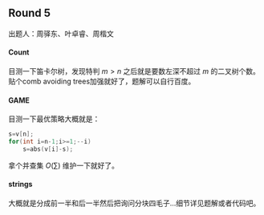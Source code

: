 ## Round 5

出题人：周驿东、叶卓睿、周楷文

#### Count

目测一下笛卡尔树，发现特判 $m>n$ 之后就是要数左深不超过 $m$ 的二叉树个数。贴个comb avoiding trees加强就好了，题解可以自行百度。

#### GAME

目测一下最优策略大概就是：

```C++
s=v[n];
for(int i=n-1;i>=1;--i)
    s=abs(v[i]-s);
```

拿个并查集 $O(\sum)$ 维护一下就好了。

#### strings

大概就是分成前一半和后一半然后把询问分块四毛子...细节详见题解或者代码吧。